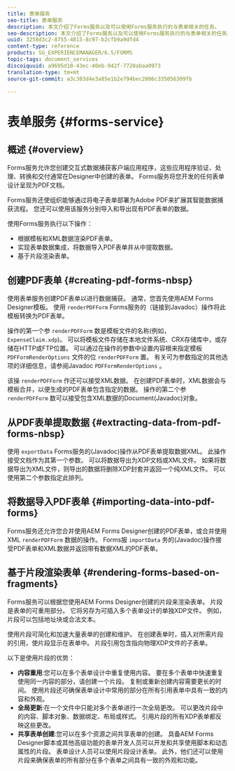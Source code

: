 ```yaml
---
title: 表单服务
seo-title: 表单服务
description: 本文介绍了Forms服务以及可以使用Forms服务执行的与表单相关的任务。
seo-description: 本文介绍了Forms服务以及可以使用Forms服务执行的与表单相关的任务。
uuid: 3258d3c2-8755-4815-8c97-b2cfb9a9dfd4
content-type: reference
products: SG_EXPERIENCEMANAGER/6.5/FORMS
topic-tags: document_services
discoiquuid: a9695d10-43ec-40eb-942f-7720abaa0973
translation-type: tm+mt
source-git-commit: a3c303d4e3a85e1b2e794bec2006c335056309fb

---
```



# 表单服务 {#forms-service}

## 概述 {#overview}

Forms服务允许您创建交互式数据捕获客户端应用程序，这些应用程序验证、处理、转换和交付通常在Designer中创建的表单。 Forms服务将您开发的任何表单设计呈现为PDF文档。

Forms服务还使组织能够通过将电子表单部署为Adobe PDF来扩展其智能数据捕获流程。 您还可以使用该服务分别导入和导出现有PDF表单的数据。

使用Forms服务执行以下操作：

* 根据模板和XML数据渲染PDF表单。
* 实现表单数据集成，将数据导入PDF表单并从中提取数据。
* 基于片段渲染表单。

## 创建PDF表单 {#creating-pdf-forms-nbsp}

使用表单服务创建PDF表单以进行数据捕获。 通常，您首先使用AEM Forms Designer模板。 使用 `renderPDFForm` Forms服务的（链接到Javadoc）操作将此模板转换为PDF表单。

操作的第一个参 `renderPDFForm` 数是模板文件的名称(例如， `ExpenseClaim.xdp`)。 可以将模板文件存储在本地文件系统、CRX存储库中，或存储在HTTP或FTP位置。 可以通过在操作的参数中设置内容根来指定模板 `PDFFormRenderOptions` 文件的位 `renderPDFForm` 置。 有关可为参数指定的其他选项的详细信息，请参阅Javadoc `PDFFormRenderOptions` 。

该操 `renderPDFForm` 作还可以接受XML数据。 在创建PDF表单时，XML数据会与模板合并，以便生成的PDF表单包含指定的数据。 操作的第二个参 `renderPDFForm` 数可以接受包含XML数据的Document(Javadoc)对象。

## 从PDF表单提取数据 {#extracting-data-from-pdf-forms-nbsp}

使用 `exportData` Forms服务的(Javadoc)操作从PDF表单提取数据XML。 此操作接受文档作为其第一个参数。 可以将数据导出为XDP文档或XML文件。 如果将数据导出为XML文件，则导出的数据将删除XDP封套并返回一个纯XML文件。 可以使用第二个参数指定此排列。

## 将数据导入PDF表单 {#importing-data-into-pdf-forms}

Forms服务还允许您合并使用AEM Forms Designer创建的PDF表单，或合并使用XML `renderPDFForm` 数据的操作。 Forms服 `importData` 务的(Javadoc)操作接受PDF表单和XML数据并返回带有数据XML的PDF表单。

## 基于片段渲染表单 {#rendering-forms-based-on-fragments}

Forms服务可以根据您使用AEM Forms Designer创建的片段来渲染表单。 片段是表单的可重用部分。 它将另存为可插入多个表单设计的单独XDP文件。 例如，片段可以包括地址块或合法文本。

使用片段可简化和加速大量表单的创建和维护。 在创建表单时，插入对所需片段的引用，使片段显示在表单中。 片段引用包含指向物理XDP文件的子表单。

以下是使用片段的优势：

* **内容重用**:您可以在多个表单设计中重复使用内容。 要在多个表单中快速重复使用同一内容的部分，请创建一个片段。 复制或重新创建内容需要更长的时间。 使用片段还可确保表单设计中常用的部分在所有引用表单中具有一致的内容和外观。
* **全局更新**:在一个文件中只能对多个表单进行一次全局更改。 可以更改片段中的内容、脚本对象、数据绑定、布局或样式。 引用片段的所有XDP表单都反映这些更改。
* **共享表单创建**:您可以在多个资源之间共享表单的创建。 具备AEM Forms Designer脚本或其他高级功能的表单开发人员可以开发和共享使用脚本和动态属性的片段。 表单设计人员可以使用片段设计表单。 此外，他们还可以使用片段来确保表单的所有部分在多个表单之间具有一致的外观和功能。

